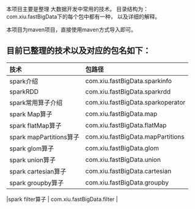  本项目主要是整理 大数据开发中常用的技术。 目录结构为：com.xiu.fastBigData下的每个包中都有一种， 以及详细的解释。
 
 本项目为maven项目，直接使用maven方式导入即可。

## 目前已整理的技术以及对应的包名如下：
|技术|包路径|
| :------ | :------ |
|spark介绍						|               com.xiu.fastBigData.sparkinfo |
|sparkRDD						|				com.xiu.fastBigData.sparkrdd |
|spark常用算子介绍 				|				com.xiu.fastBigData.sparkoperator |
|spark Map算子 					|				com.xiu.fastBigData.map |
|spark flatMap算子 				|				com.xiu.fastBigData.flatMap |
|spark mapPartitions算子 		|				com.xiu.fastBigData.mapPartitions |
|spark glom算子                 |               com.xiu.fastBigData.glom |
|spark union算子 				|				com.xiu.fastBigData.union |
|spark cartesian算子 			|				com.xiu.fastBigData.cartesian |
|spark groupby算子 			    |				com.xiu.fastBigData.groupby |

|spark filter算子               |               com.xiu.fastBigData.filter |

	
